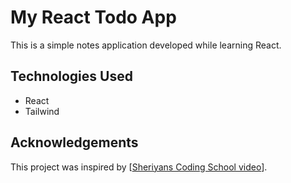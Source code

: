 # My React Todo App

This is a simple notes application developed while learning React.

## Technologies Used

- React
- Tailwind


## Acknowledgements
This project was inspired by [[Sheriyans Coding School video](https://www.youtube.com/watch?v=syHGmY75pfs)].